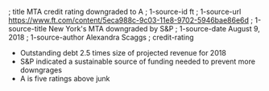 ; title MTA credit rating downgraded to A
; 1-source-id ft
; 1-source-url https://www.ft.com/content/5eca988c-9c03-11e8-9702-5946bae86e6d
; 1-source-title New York's MTA downgraded by S&P
; 1-source-date August 9, 2018
; 1-source-author Alexandra Scaggs
; credit-rating

- Outstanding debt 2.5 times size of projected revenue for 2018
- S&P indicated a sustainable source of funding needed to prevent more downgrages
- A is five ratings above junk
